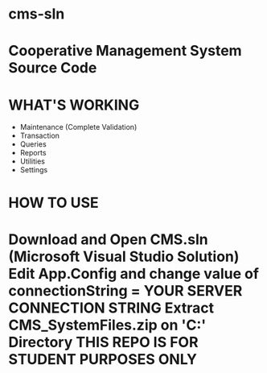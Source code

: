 cms-sln
============================================================
Cooperative Management System Source Code
============================================================
WHAT'S WORKING
============================================================
- Maintenance (Complete Validation)
- Transaction
- Queries
- Reports
- Utilities
- Settings

HOW TO USE
============================================================
Download and Open CMS.sln (Microsoft Visual Studio Solution)
Edit App.Config and change value of connectionString = YOUR SERVER CONNECTION STRING
Extract CMS_SystemFiles.zip on 'C:\' Directory
THIS REPO IS FOR STUDENT PURPOSES ONLY
============================================================

